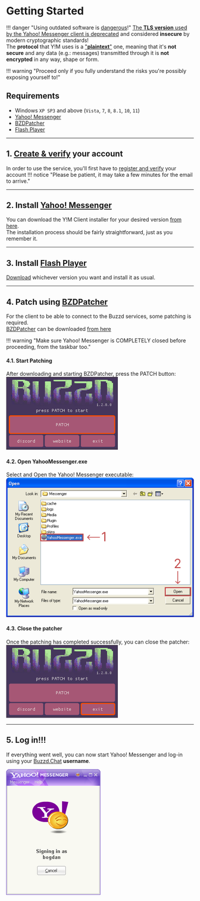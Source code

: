# Getting Started

!!! danger "Using outdated software is [dangerous](https://youtu.be/DduAbLpZDHg?si=hMtWY4OpSFmAlcX6)!"
    [The **TLS version** used by the Yahoo! Messenger client is deprecated](https://www.ietf.org/rfc/rfc8996.html) and considered **insecure** by modern cryptographic standards!  
    The **protocol** that Y!M uses is a ["**plaintext**"](https://en.wikipedia.org/wiki/Plaintext) one, meaning that it's **not secure** and any data (e.g.: messages) transmitted through it is **not encrypted** in any way, shape or form.  

!!! warning "Proceed only if you fully understand the risks you're possibly exposing yourself to!"

## Requirements

* Windows `XP SP3` and above (`Vista`, `7`, `8`, `8.1`, `10`, `11`)
* [Yahoo! Messenger](./downloads/yahoo-messenger.md)
* [BZDPatcher](./downloads/bzd-patcher.md)
* [Flash Player](./downloads/flash-player.md)

---
## 1. [Create & verify](https://buzzd.chat/register) your account
In order to use the service, you'll first have to [register and verify](https://buzzd.chat/register) your account
!!! notice "Please be patient, it may take a few minutes for the email to arrive."

---
## 2. Install [Yahoo! Messenger](./downloads/yahoo-messenger.md)
You can download the Y!M Client installer for your desired version [from here](./downloads/yahoo-messenger.md).  
The installation process should be fairly straightforward, just as you remember it.

---
## 3. Install [Flash Player](./downloads/flash-player.md)
[Download](./downloads/flash-player.md) whichever version you want and install it as usual.

---
## 4. Patch using [BZDPatcher](./downloads/bzd-patcher.md)
For the client to be able to connect to the Buzzd services, some patching is required.  
[BZDPatcher](./downloads/bzd-patcher.md) can be downloaded [from here](./downloads/bzd-patcher.md)

!!! warning "Make sure Yahoo! Messenger is COMPLETELY closed before proceeding, from the taskbar too." 

#### 4.1. Start Patching
After downloading and starting BZDPatcher, press the PATCH button:
![Press PATCH](./images/getting-started/bzdpatcher-patch-highlighted.png)

#### 4.2. Open YahooMessenger.exe
Select and Open the Yahoo! Messenger executable:
![Select and open Yahoo messenger executable](./images/getting-started/select-yahoomessenger-exe.png)

#### 4.3. Close the patcher
Once the patching has completed successfully, you can close the patcher:
![Close patcher](./images/getting-started/bzdpatcher-exit-highlighted.png)

---
## 5. Log in!!!
If everything went well, you can now start Yahoo! Messenger and log-in using your [Buzzd.Chat](https://buzzd.chat) **username**.

![Logging in](./images/getting-started/logging-in.png)
